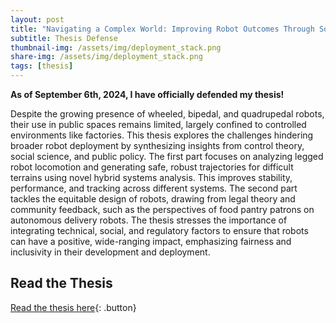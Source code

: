```yaml
---
layout: post
title: "Navigating a Complex World: Improving Robot Outcomes Through Social, Regulatory, and Control Theoretic Approaches"
subtitle: Thesis Defense
thumbnail-img: /assets/img/deployment_stack.png
share-img: /assets/img/deployment_stack.png
tags: [thesis]
---
```


<style>
  .button {
    display: inline-block;
    padding: 10px 15px;
    margin: 10px 0;
    font-size: 16px;
    color: #FFF5EE;
    background: #745EED;
    text-decoration: none;
    border-radius: 5px;
    font-weight: 600;
  }
  .button:hover { background: #745EED; color: #8BD1DA; }
</style>

**As of September 6th, 2024, I have officially defended my thesis!**

Despite the growing presence of wheeled, bipedal, and quadrupedal robots, their use in public spaces remains limited, largely confined to controlled environments like factories. This thesis explores the challenges hindering broader robot deployment by synthesizing insights from control theory, social science, and public policy. The first part focuses on analyzing legged robot locomotion and generating safe, robust trajectories for difficult terrains using novel hybrid systems analysis. This improves stability, performance, and tracking across different systems. The second part tackles the equitable design of robots, drawing from legal theory and community feedback, such as the perspectives of food pantry patrons on autonomous delivery robots. The thesis stresses the importance of integrating technical, social, and regulatory factors to ensure that robots can have a positive, wide-ranging impact, emphasizing fairness and inclusivity in their development and deployment.

## Read the Thesis  
[Read the thesis here](/assets/pdf/James_Zhu_Thesis.pdf){: .button}

